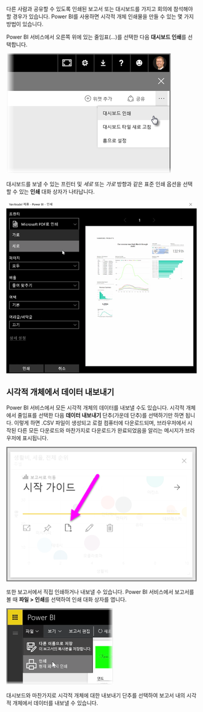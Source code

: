 다른 사람과 공유할 수 있도록 인쇄된 보고서 또는 대시보드를 가지고 회의에 참석해야 할 경우가 있습니다. Power BI를 사용하면 시각적 개체 인쇄물을 만들 수 있는 몇 가지 방법이 있습니다.

Power BI 서비스에서 오른쪽 위에 있는 줄임표(...)를 선택한 다음 **대시보드 인쇄**를 선택합니다.

![](media/4-4g-print-and-export-dashboards-reports/4-4g_1.png)

대시보드를 보낼 수 있는 프린터 및 *세로* 또는 *가로* 방향과 같은 표준 인쇄 옵션을 선택할 수 있는 **인쇄** 대화 상자가 나타납니다.

![](media/4-4g-print-and-export-dashboards-reports/4-4g_2.png)

## <a name="export-data-from-a-visual"></a>시각적 개체에서 데이터 내보내기
Power BI 서비스에서 모든 시각적 개체의 데이터를 내보낼 수도 있습니다. 시각적 개체에서 줄임표를 선택한 다음 **데이터 내보내기** 단추(가운데 단추)를 선택하기만 하면 됩니다. 이렇게 하면 .CSV 파일이 생성되고 로컬 컴퓨터에 다운로드되며, 브라우저에서 시작된 다른 모든 다운로드와 마찬가지로 다운로드가 완료되었음을 알리는 메시지가 브라우저에 표시됩니다.

![](media/4-4g-print-and-export-dashboards-reports/4-4g_3.png)

또한 보고서에서 직접 인쇄하거나 내보낼 수 있습니다. Power BI 서비스에서 보고서를 볼 때 **파일 > 인쇄**를 선택하여 인쇄 대화 상자를 엽니다.

![](media/4-4g-print-and-export-dashboards-reports/4-4g_4.png)

대시보드와 마찬가지로 시각적 개체에 대한 내보내기 단추를 선택하여 보고서 내의 시각적 개체에서 데이터를 내보낼 수 있습니다.

